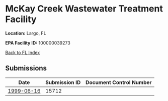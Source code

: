 # McKay Creek Wastewater Treatment Facility

**Location:** Largo, FL

**EPA Facility ID:** 100000039273

[Back to FL Index](../../index.md)

## Submissions

| Date | Submission ID | Document Control Number |
|------|--------------|-------------------------|
| [1999-06-16](submissions/15712.md) | 15712 |  |
